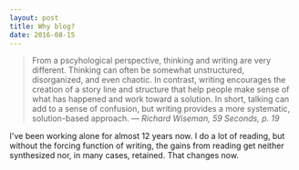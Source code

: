 ```yaml
---
layout: post
title: Why blog?
date: 2016-08-15
---
```


> From a pscyhological perspective, thinking and writing are very different.  Thinking can often be somewhat unstructured,
> disorganized, and even chaotic.  In contrast, writing encourages the creation of a story line and structure that help
> people make sense of what has happened and work toward a solution.  In short, talking can add to a sense of confusion,
> but writing provides a more systematic, solution-based approach.
> &mdash; <cite> Richard Wiseman, 59 Seconds, p. 19</cite>

I've been working alone for almost 12 years now.  I do a lot of reading, but without the forcing function of writing, the
gains from reading get neither synthesized nor, in many cases, retained.  That changes now.
